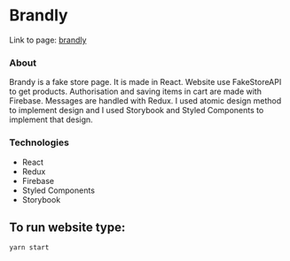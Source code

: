 # Brandly
Link to page: [brandly](https://brandlyshop.netlify.app/#/)

### About
Brandy is a fake store page. It is made in React. Website use FakeStoreAPI to get products. Authorisation and saving items in cart are made with Firebase. Messages are handled with Redux. I used atomic design method to implement design and I used Storybook and Styled Components to implement that design.

### Technologies
* React
* Redux
* Firebase
* Styled Components
* Storybook

## To run website type: 

 `yarn start`

